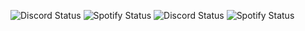 <!--status-->
![Discord Status](https://img.shields.io/badge/Discord-dnd-red) ![Spotify Status](https://img.shields.io/badge/Listening%20to-Daylight%20by%20David%20Kushner-1db954)
![Discord Status](https://img.shields.io/badge/Discord-dnd-red) ![Spotify Status](https://img.shields.io/badge/Listening%20to-Daylight%20by%20David%20Kushner-1db954)
